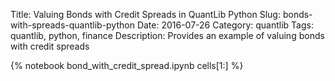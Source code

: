 Title: Valuing Bonds with Credit Spreads in QuantLib Python
Slug: bonds-with-spreads-quantlib-python
Date: 2016-07-26
Category: quantlib
Tags: quantlib, python, finance
Description: Provides an example of valuing bonds with credit spreads

{% notebook  bond_with_credit_spread.ipynb cells[1:]  %}


